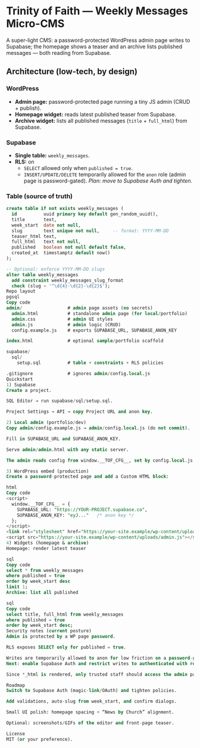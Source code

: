 # Trinity of Faith — Weekly Messages Micro-CMS

A super-light CMS: a password-protected WordPress admin page writes to Supabase; the homepage shows a teaser and an archive lists published messages — both reading from Supabase.

## Architecture (low-tech, by design)

### WordPress
- **Admin page:** password-protected page running a tiny JS admin (CRUD + publish).
- **Homepage widget:** reads latest published teaser from Supabase.
- **Archive widget:** lists all published messages (`title` + `full_html`) from Supabase.

### Supabase
- **Single table:** `weekly_messages`.
- **RLS:** on  
  - `SELECT` allowed only when `published = true`.  
  - `INSERT/UPDATE/DELETE` temporarily allowed for the `anon` role (admin page is password-gated). _Plan: move to Supabase Auth and tighten._

### Table (source of truth)

```sql
create table if not exists weekly_messages (
  id          uuid primary key default gen_random_uuid(),
  title       text,
  week_start  date not null,
  slug        text unique not null,     -- format: YYYY-MM-DD
  teaser_html text,
  full_html   text not null,
  published   boolean not null default false,
  created_at  timestamptz default now()
);

-- Optional: enforce YYYY-MM-DD slugs
alter table weekly_messages
  add constraint weekly_messages_slug_format
  check (slug ~ '^\d{4}-\d{2}-\d{2}$');
Repo layout
pgsql
Copy code
admin/                 # admin page assets (no secrets)
  admin.html           # standalone admin page (for local/portfolio)
  admin.css            # admin UI styles
  admin.js             # admin logic (CRUD)
  config.example.js    # exports SUPABASE_URL, SUPABASE_ANON_KEY

index.html             # optional sample/portfolio scaffold

supabase/
  sql/
    setup.sql          # table + constraints + RLS policies

.gitignore             # ignores admin/config.local.js
Quickstart
1) Supabase
Create a project.

SQL Editor → run supabase/sql/setup.sql.

Project Settings → API → copy Project URL and anon key.

2) Local admin (portfolio/dev)
Copy admin/config.example.js → admin/config.local.js (do not commit).

Fill in SUPABASE_URL and SUPABASE_ANON_KEY.

Serve admin/admin.html with any static server.

The admin reads config from window.__TOF_CFG__, set by config.local.js locally, and by an inline snippet when embedded in WordPress.

3) WordPress embed (production)
Create a password-protected page and add a Custom HTML block:

html
Copy code
<script>
  window.__TOF_CFG__ = {
    SUPABASE_URL: "https://YOUR-PROJECT.supabase.co",
    SUPABASE_ANON_KEY: "eyJ..."   /* anon key */
  };
</script>
<link rel="stylesheet" href="https://your-site.example/wp-content/uploads/admin.css">
<script src="https://your-site.example/wp-content/uploads/admin.js"></script>
4) Widgets (homepage & archive)
Homepage: render latest teaser

sql
Copy code
select * from weekly_messages
where published = true
order by week_start desc
limit 1;
Archive: list all published

sql
Copy code
select title, full_html from weekly_messages
where published = true
order by week_start desc;
Security notes (current posture)
Admin is protected by a WP page password.

RLS exposes SELECT only for published = true.

Writes are temporarily allowed to anon for low friction on a password-gated page.
Next: enable Supabase Auth and restrict writes to authenticated with role checks.

Since *_html is rendered, only trusted staff should access the admin page.

Roadmap
Switch to Supabase Auth (magic-link/OAuth) and tighten policies.

Add validations, auto-slug from week_start, and confirm dialogs.

Small UI polish: homepage spacing + “News by Church” alignment.

Optional: screenshots/GIFs of the editor and front-page teaser.

License
MIT (or your preference).













